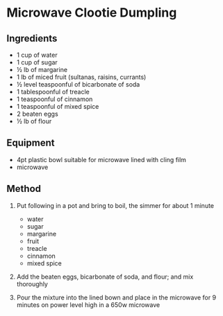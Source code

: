 # Microwave Clootie Dumpling

## Ingredients

* 1 cup of water
* 1 cup of sugar
* ½ lb of margarine
* 1 lb of miced fruit (sultanas, raisins, currants)
* ½ level teaspoonful of bicarbonate of soda
* 1 tablespoonful of treacle
* 1 teaspoonful of cinnamon
* 1 teaspoonful of mixed spice
* 2 beaten eggs
* ½ lb of flour

## Equipment

* 4pt plastic bowl suitable for microwave lined with cling film
* microwave

## Method

1. Put following in a pot and bring to boil, the simmer for about 1 minute
    * water
    * sugar
    * margarine
    * fruit
    * treacle
    * cinnamon
    * mixed spice

2. Add the beaten eggs, bicarbonate of soda, and flour; and mix thoroughly
3. Pour the mixture into the lined bown and place in the microwave for 9 minutes on power level high in a 650w microwave
